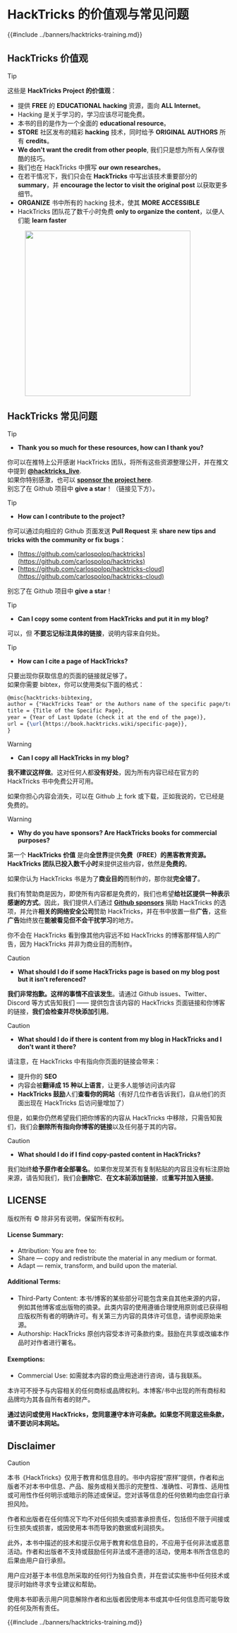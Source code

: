 # HackTricks 的价值观与常见问题

{{#include ../banners/hacktricks-training.md}}

## HackTricks 价值观

> [!TIP]
> 这些是 **HackTricks Project 的价值观**：
>
> - 提供 **FREE** 的 **EDUCATIONAL hacking** 资源，面向 **ALL Internet**。
>  - Hacking 是关于学习的，学习应该尽可能免费。
>  - 本书的目的是作为一个全面的 **educational resource**。
> - **STORE** 社区发布的精彩 **hacking** 技术，同时给予 **ORIGINAL** **AUTHORS** 所有 **credits**。
>  - **We don't want the credit from other people**, 我们只是想为所有人保存很酷的技巧。
>  - 我们也在 HackTricks 中撰写 **our own researches**。
>  - 在若干情况下，我们只会在 **HackTricks** 中写出该技术重要部分的 **summary**，并 **encourage the lector to visit the original post** 以获取更多细节。
> - **ORGANIZE** 书中所有的 hacking 技术，使其 **MORE ACCESSIBLE**
>  - HackTricks 团队花了数千小时免费 **only to organize the content**，以便人们能 **learn faster**

<figure><img src="../images/hack tricks gif.gif" alt="" width="375"><figcaption></figcaption></figure>

## HackTricks 常见问题

> [!TIP]
>
> - **Thank you so much for these resources, how can I thank you?**

你可以在推特上公开感谢 HackTricks 团队，将所有这些资源整理公开，并在推文中提到 [**@hacktricks_live**](https://twitter.com/hacktricks_live).\
如果你特别感激，也可以 [**sponsor the project here**](https://github.com/sponsors/carlospolop).\
别忘了在 Github 项目中 **give a star**！（链接见下方）。

> [!TIP]
>
> - **How can I contribute to the project?**

你可以通过向相应的 Github 页面发送 **Pull Request** 来 **share new tips and tricks with the community or fix bugs**：

- [https://github.com/carlospolop/hacktricks](https://github.com/carlospolop/hacktricks)
- [https://github.com/carlospolop/hacktricks-cloud](https://github.com/carlospolop/hacktricks-cloud)

别忘了在 Github 项目中 **give a star**！

> [!TIP]
>
> - **Can I copy some content from HackTricks and put it in my blog?**

可以，但 **不要忘记标注具体的链接**，说明内容来自何处。

> [!TIP]
>
> - **How can I cite a page of HackTricks?**

只要出现你获取信息的页面的链接就足够了。\
如果你需要 bibtex，你可以使用类似下面的格式：
```latex
@misc{hacktricks-bibtexing,
author = {"HackTricks Team" or the Authors name of the specific page/trick},
title = {Title of the Specific Page},
year = {Year of Last Update (check it at the end of the page)},
url = {\url{https://book.hacktricks.wiki/specific-page}},
}
```
> [!WARNING]
>
> - **Can I copy all HackTricks in my blog?**

**我不建议这样做**。这对任何人都**没有好处**，因为所有内容已经在官方的 HackTricks 书中免费公开可用。

如果你担心内容会消失，可以在 Github 上 fork 或下载，正如我说的，它已经是免费的。

> [!WARNING]
>
> - **Why do you have sponsors? Are HackTricks books for commercial purposes?**

第一个 **HackTricks** **价值** 是向**全世界**提供**免费（FREE）**的黑客教育资源。HackTricks 团队已**投入数千小时**来提供这些内容，依然是**免费的**。

如果你认为 HackTricks 书是为了**商业目的**而制作的，那你就**完全错了**。

我们有赞助商是因为，即使所有内容都是免费的，我们也希望**给社区提供一种表示感谢的方式**。因此，我们提供人们通过 [**Github sponsors**](https://github.com/sponsors/carlospolop) 捐助 HackTricks 的选项，并允许**相关的网络安全公司**赞助 HackTricks，并在书中放置一些**广告**，这些**广告**始终放在**能被看见但不会干扰学习**的地方。

你不会在 HackTricks 看到像其他内容远不如 HackTricks 的博客那样恼人的广告，因为 HackTricks 并非为商业目的而制作。

> [!CAUTION]
>
> - **What should I do if some HackTricks page is based on my blog post but it isn't referenced?**

**我们非常抱歉。这样的事情不应该发生**。请通过 Github issues、Twitter、Discord 等方式告知我们 —— 提供包含该内容的 HackTricks 页面链接和你博客的链接，**我们会检查并尽快添加引用**。

> [!CAUTION]
>
> - **What should I do if there is content from my blog in HackTricks and I don't want it there?**

请注意，在 HackTricks 中有指向你页面的链接会带来：

- 提升你的 **SEO**
- 内容会被**翻译成 15 种以上语言**，让更多人能够访问该内容
- **HackTricks 鼓励**人们**查看你的网站**（有好几位作者告诉我们，自从他们的页面出现在 HackTricks 后访问量增加了）

但是，如果你仍然希望我们把你博客的内容从 HackTricks 中移除，只需告知我们，我们会**删除所有指向你博客的链接**以及任何基于其的内容。

> [!CAUTION]
>
> - **What should I do if I find copy-pasted content in HackTricks?**

我们始终**给予原作者全部署名**。如果你发现某页有复制粘贴的内容且没有标注原始来源，请告知我们，我们会**删除它**、**在文本前添加链接**，或**重写并加入链接**。

## LICENSE

版权所有 © 除非另有说明，保留所有权利。

#### License Summary:

- Attribution: You are free to:
- Share — copy and redistribute the material in any medium or format.
- Adapt — remix, transform, and build upon the material.

#### Additional Terms:

- Third-Party Content: 本书/博客的某些部分可能包含来自其他来源的内容，例如其他博客或出版物的摘录。此类内容的使用遵循合理使用原则或已获得相应版权所有者的明确许可。有关第三方内容的具体许可信息，请参阅原始来源。
- Authorship: HackTricks 原创内容受本许可条款约束。鼓励在共享或改编本作品时对作者进行署名。

#### Exemptions:

- Commercial Use: 如需就本内容的商业用途进行咨询，请与我联系。

本许可不授予与内容相关的任何商标或品牌权利。本博客/书中出现的所有商标和品牌均为其各自所有者的财产。

**通过访问或使用 HackTricks，您同意遵守本许可条款。如果您不同意这些条款，请不要访问本网站。**

## **Disclaimer**

> [!CAUTION]
> 本书《HackTricks》仅用于教育和信息目的。书中内容按“原样”提供，作者和出版者不对本书中信息、产品、服务或相关图示的完整性、准确性、可靠性、适用性或可用性作任何明示或暗示的陈述或保证。您对该等信息的任何依赖均由您自行承担风险。
>
> 作者和出版者在任何情况下均不对任何损失或损害承担责任，包括但不限于间接或衍生损失或损害，或因使用本书而导致的数据或利润损失。
>
> 此外，本书中描述的技术和提示仅用于教育和信息目的，不应用于任何非法或恶意活动。作者和出版者不支持或鼓励任何非法或不道德的活动，使用本书所含信息的后果由用户自行承担。
>
> 用户应对基于本书信息所采取的任何行为独自负责，并在尝试实施书中任何技术或提示时始终寻求专业建议和帮助。
>
> 使用本书即表示用户同意解除作者和出版者因使用本书或其中任何信息而可能导致的任何及所有责任。

{{#include ../banners/hacktricks-training.md}}
